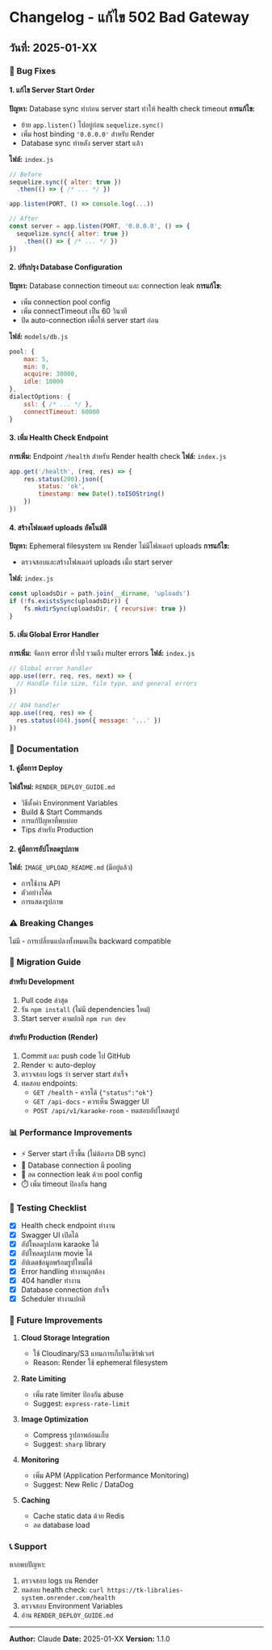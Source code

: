 # Changelog - แก้ไข 502 Bad Gateway

## วันที่: 2025-01-XX

### 🐛 Bug Fixes

#### 1. แก้ไข Server Start Order
**ปัญหา:** Database sync ทำก่อน server start ทำให้ health check timeout
**การแก้ไข:**
- ย้าย `app.listen()` ไปอยู่ก่อน `sequelize.sync()`
- เพิ่ม host binding `'0.0.0.0'` สำหรับ Render
- Database sync ทำหลัง server start แล้ว

**ไฟล์:** `index.js`
```javascript
// Before
sequelize.sync({ alter: true })
  .then(() => { /* ... */ })

app.listen(PORT, () => console.log(...))

// After
const server = app.listen(PORT, '0.0.0.0', () => {
  sequelize.sync({ alter: true })
    .then(() => { /* ... */ })
})
```

#### 2. ปรับปรุง Database Configuration
**ปัญหา:** Database connection timeout และ connection leak
**การแก้ไข:**
- เพิ่ม connection pool config
- เพิ่ม connectTimeout เป็น 60 วินาที
- ปิด auto-connection เพื่อให้ server start ก่อน

**ไฟล์:** `models/db.js`
```javascript
pool: {
    max: 5,
    min: 0,
    acquire: 30000,
    idle: 10000
},
dialectOptions: {
    ssl: { /* ... */ },
    connectTimeout: 60000
}
```

#### 3. เพิ่ม Health Check Endpoint
**การเพิ่ม:** Endpoint `/health` สำหรับ Render health check
**ไฟล์:** `index.js`
```javascript
app.get('/health', (req, res) => {
    res.status(200).json({
        status: 'ok',
        timestamp: new Date().toISOString()
    })
})
```

#### 4. สร้างโฟลเดอร์ uploads อัตโนมัติ
**ปัญหา:** Ephemeral filesystem บน Render ไม่มีโฟลเดอร์ uploads
**การแก้ไข:**
- ตรวจสอบและสร้างโฟลเดอร์ uploads เมื่อ start server

**ไฟล์:** `index.js`
```javascript
const uploadsDir = path.join(__dirname, 'uploads')
if (!fs.existsSync(uploadsDir)) {
    fs.mkdirSync(uploadsDir, { recursive: true })
}
```

#### 5. เพิ่ม Global Error Handler
**การเพิ่ม:** จัดการ error ทั่วไป รวมถึง multer errors
**ไฟล์:** `index.js`
```javascript
// Global error handler
app.use((err, req, res, next) => {
  // Handle file size, file type, and general errors
})

// 404 handler
app.use((req, res) => {
  res.status(404).json({ message: '...' })
})
```

### 📝 Documentation

#### 1. คู่มือการ Deploy
**ไฟล์ใหม่:** `RENDER_DEPLOY_GUIDE.md`
- วิธีตั้งค่า Environment Variables
- Build & Start Commands
- การแก้ปัญหาที่พบบ่อย
- Tips สำหรับ Production

#### 2. คู่มือการอัปโหลดรูปภาพ
**ไฟล์:** `IMAGE_UPLOAD_README.md` (มีอยู่แล้ว)
- การใช้งาน API
- ตัวอย่างโค้ด
- การแสดงรูปภาพ

### ⚠️ Breaking Changes

ไม่มี - การเปลี่ยนแปลงทั้งหมดเป็น backward compatible

### 🔄 Migration Guide

#### สำหรับ Development
1. Pull code ล่าสุด
2. รัน `npm install` (ไม่มี dependencies ใหม่)
3. Start server ตามปกติ `npm run dev`

#### สำหรับ Production (Render)
1. Commit และ push code ไป GitHub
2. Render จะ auto-deploy
3. ตรวจสอบ logs ว่า server start สำเร็จ
4. ทดสอบ endpoints:
   - `GET /health` - ควรได้ `{"status":"ok"}`
   - `GET /api-docs` - ควรเห็น Swagger UI
   - `POST /api/v1/karaoke-room` - ทดสอบอัปโหลดรูป

### 📊 Performance Improvements

- ⚡ Server start เร็วขึ้น (ไม่ต้องรอ DB sync)
- 🔄 Database connection มี pooling
- 💾 ลด connection leak ด้วย pool config
- ⏱️ เพิ่ม timeout ป้องกัน hang

### 🧪 Testing Checklist

- [x] Health check endpoint ทำงาน
- [x] Swagger UI เปิดได้
- [x] อัปโหลดรูปภาพ karaoke ได้
- [x] อัปโหลดรูปภาพ movie ได้
- [x] อัปเดตข้อมูลพร้อมรูปใหม่ได้
- [x] Error handling ทำงานถูกต้อง
- [x] 404 handler ทำงาน
- [x] Database connection สำเร็จ
- [x] Scheduler ทำงานปกติ

### 🔮 Future Improvements

1. **Cloud Storage Integration**
   - ใช้ Cloudinary/S3 แทนการเก็บในเซิร์ฟเวอร์
   - Reason: Render ใช้ ephemeral filesystem

2. **Rate Limiting**
   - เพิ่ม rate limiter ป้องกัน abuse
   - Suggest: `express-rate-limit`

3. **Image Optimization**
   - Compress รูปภาพก่อนเก็บ
   - Suggest: `sharp` library

4. **Monitoring**
   - เพิ่ม APM (Application Performance Monitoring)
   - Suggest: New Relic / DataDog

5. **Caching**
   - Cache static data ด้วย Redis
   - ลด database load

### 📞 Support

หากพบปัญหา:
1. ตรวจสอบ logs บน Render
2. ทดสอบ health check: `curl https://tk-libralies-system.onrender.com/health`
3. ตรวจสอบ Environment Variables
4. อ่าน `RENDER_DEPLOY_GUIDE.md`

---

**Author:** Claude
**Date:** 2025-01-XX
**Version:** 1.1.0
